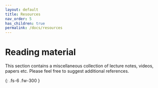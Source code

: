 ```yaml
---
layout: default
title: Resources
nav_order: 5
has_children: true
permalink: /docs/resources
---
```


# Reading material

This section contains a miscellaneous collection of lecture notes, videos, papers etc. Please feel free to suggest additional references.

{: .fs-6 .fw-300 }













